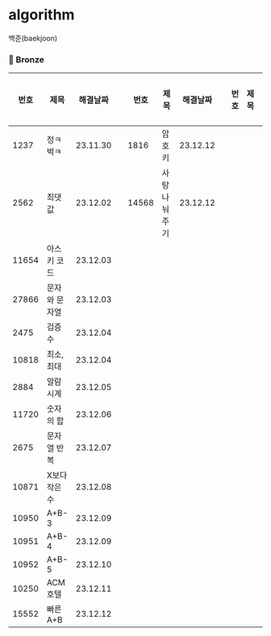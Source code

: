# algorithm
백준(baekjoon)

### 🥉 Bronze
|번호|제목|해결날짜||번호|제목|해결날짜||번호|제목|해결날짜|
|---|---|---|---|---|---|---|---|---|---|---|
|1237|정ㅋ벅ㅋ|23.11.30||1816|암호 키|23.12.12||
|2562|최댓값|23.12.02||14568|사탕 나눠주기|23.12.12||
|11654|아스키 코드|23.12.03||
|27866|문자와 문자열|23.12.03||
|2475|검증수|23.12.04||
|10818|최소, 최대|23.12.04||
|2884|알람 시계|23.12.05||
|11720|숫자의 합|23.12.06||
|2675|문자열 반복|23.12.07||
|10871|X보다 작은 수|23.12.08||
|10950|A+B-3|23.12.09||
|10951|A+B-4|23.12.09||
|10952|A+B-5|23.12.10||
|10250|ACM 호텔|23.12.11||
|15552|빠른 A+B|23.12.12||
